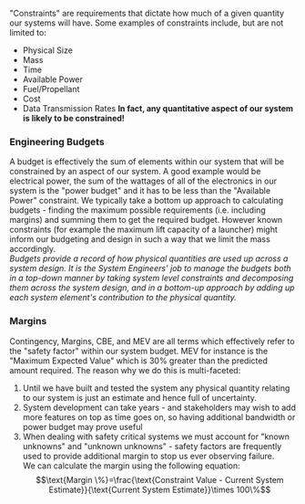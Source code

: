 "Constraints" are requirements that dictate how much of a given quantity our systems will have. Some examples of constraints include, but are not limited to:
- Physical Size
- Mass
- Time
- Available Power
- Fuel/Propellant
- Cost
- Data Transmission Rates
**In fact, any quantitative aspect of our system is likely to be constrained!**
### Engineering Budgets
A budget is effectively the sum of elements within our system that will be constrained by an aspect of our system. A good example would be electrical power, the sum of the wattages of all of the electronics in our system is the "power budget" and it has to be less than the "Available Power" constraint.
We typically take a bottom up approach to calculating budgets - finding the maximum possible requirements (i.e. including margins) and summing them to get the required budget.
However known constraints (for example the maximum lift capacity of a launcher) might inform our budgeting and design in such a way that we limit the mass accordingly.
\
*Budgets provide a record of how physical quantities are used up across a system design. It is the System Engineers' job to manage the budgets both in a top-down manner by taking system level constraints and decomposing them across the system design, and in a bottom-up approach by adding up each system element's contribution to the physical quantity.*

### Margins
Contingency, Margins, CBE, and MEV are all terms which effectively refer to the "safety factor" within our system budget. MEV for instance is the "Maximum Expected Value" which is 30% greater than the predicted amount required.
The reason why we do this is multi-faceted:
1) Until we have built and tested the system any physical quantity relating to our system is just an estimate and hence full of uncertainty.
2) System development can take years - and stakeholders may wish to add more features on top as time goes on, so having additional bandwidth or power budget may prove useful
3) When dealing with safety critical systems we must account for "known unknowns" and "unknown unknowns" - safety factors are frequently used to provide additional margin to stop us ever observing failure.
\
We can calculate the margin using the following equation:
$$\text{Margin \%}=\frac{\text{Constraint Value - Current System Estimate}}{\text{Current System Estimate}}\times 100\%$$

